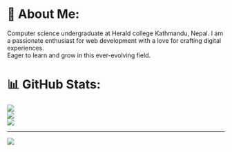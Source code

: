 
# 💫 About Me:
Computer science undergraduate at Herald college Kathmandu, Nepal. I am a passionate enthusiast  for web development with a love for crafting digital experiences.<br>Eager to learn and grow in this ever-evolving field.

# 📊 GitHub Stats:
![](https://github-readme-stats.vercel.app/api?username=Tshriju-hub&theme=radical&hide_border=false&include_all_commits=false&count_private=false)<br/>
![](https://github-readme-streak-stats.herokuapp.com/?user=Tshriju-hub&theme=radical&hide_border=false)<br/>
![](https://github-readme-stats.vercel.app/api/top-langs/?username=Tshriju-hub&theme=radical&hide_border=false&include_all_commits=false&count_private=false&layout=compact)

---
[![](https://visitcount.itsvg.in/api?id=Tshriju-hub&icon=0&color=0)](https://visitcount.itsvg.in)

<!-- Proudly created with GPRM ( https://gprm.itsvg.in ) -->
<!--
**Tshriju-hub/Tshriju-hub** is a ✨ _special_ ✨ repository because its `README.md` (this file) appears on your GitHub profile.

Here are some ideas to get you started:

- 🔭 I’m currently working on ...
- 🌱 I’m currently learning ...
- 👯 I’m looking to collaborate on ...
- 🤔 I’m looking for help with ...
- 💬 Ask me about ...
- 📫 How to reach me: ...
- 😄 Pronouns: ...
- ⚡ Fun fact: ...
-->
